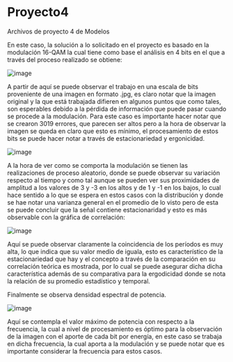 # Proyecto4
Archivos de proyecto 4 de Modelos

En este caso, la solución a lo solicitado en el proyecto es basado en la modulación 16-QAM la cual tiene como base el análisis en 4 bits en el que a través del proceso realizado se obtiene:

![image](https://user-images.githubusercontent.com/85901426/125529202-a4eb0fd7-7c32-4dd3-aedc-0a904296245d.png)

A partir de aquí se puede observar el trabajo en una escala de bits proveniente de una imagen en formato .jpg, es claro notar que la imagen original y la que está trabajada difieren en algunos puntos que como tales, son esperables debido a la pérdida de información que puede pasar cuando se procede a la modulación. Para este caso es importante hacer notar que se crearon 3019 errores, que parecen ser altos pero a la hora de observar la imagen se queda en claro que esto es mínimo, el procesamiento de estos bits se puede hacer notar a través de estacionariedad y ergonicidad.

![image](https://user-images.githubusercontent.com/85901426/125530757-47b76691-8770-403c-852c-06f0c27353c5.png)

A la hora de ver como se comporta la modulación se tienen las realizaciones de proceso aleatorio, donde se puede observar su variación respecto al tiempo y como tal aunque se pueden ver sus proximidades de amplitud a los valores de 3 y -3 en los altos y de 1 y -1 en los bajos, lo cual hace sentido a lo que se espera en estos casos con la distribución y donde se hae notar una varianza general en el promedio de lo visto pero de esta se puede concluir que la señal contiene estacionaridad y esto es más observable con la gráfica de correlación:

![image](https://user-images.githubusercontent.com/85901426/125534104-4a1fdbf8-c616-4426-a1f3-3e2ad49dbab5.png)

Aquí se puede observar claramente la coincidencia de los períodos es muy alta, lo que indica que su valor medio de iguala, esto es característico de la estacionariedad que hay y el concepto a través de la comparación en su correlación teórica es mostrada, por lo cual se puede asegurar dicha dicha característica además de su comparativa para la ergodicidad donde se nota la relación de su promedio estadístico y temporal. 

Finalmente se observa densidad espectral de potencia.

![image](https://user-images.githubusercontent.com/85901426/125535770-11a4abb0-000d-468b-bc5f-07ad27a41277.png)

Aquí se contempla el valor máximo de potencia con respecto a la frecuencia, la cual a nivel de procesamiento es óptimo para la observación de la imagen con el aporte de cada bit por energía, en este caso se trabaja en dicha frecuencia, la cual aporta a la modulación y se puede notar que es importante considerar la frecuencia para estos casos.
